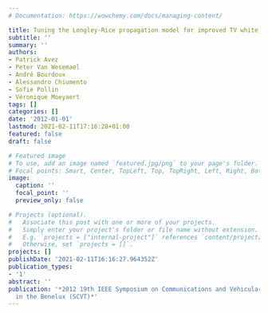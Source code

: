 ```yaml
---
# Documentation: https://wowchemy.com/docs/managing-content/

title: Tuning the Longley-Rice propagation model for improved TV white space detection
subtitle: ''
summary: ''
authors:
- Patrick Avez
- Peter Van Wesemael
- André Bourdoux
- Alessandro Chiumento
- Sofie Pollin
- Véronique Moeyaert
tags: []
categories: []
date: '2012-01-01'
lastmod: 2021-02-11T17:16:28+01:00
featured: false
draft: false

# Featured image
# To use, add an image named `featured.jpg/png` to your page's folder.
# Focal points: Smart, Center, TopLeft, Top, TopRight, Left, Right, BottomLeft, Bottom, BottomRight.
image:
  caption: ''
  focal_point: ''
  preview_only: false

# Projects (optional).
#   Associate this post with one or more of your projects.
#   Simply enter your project's folder or file name without extension.
#   E.g. `projects = ["internal-project"]` references `content/project/deep-learning/index.md`.
#   Otherwise, set `projects = []`.
projects: []
publishDate: '2021-02-11T16:16:27.964352Z'
publication_types:
- '1'
abstract: ''
publication: '*2012 19th IEEE Symposium on Communications and Vehicular Technology
  in the Benelux (SCVT)*'
---
```

